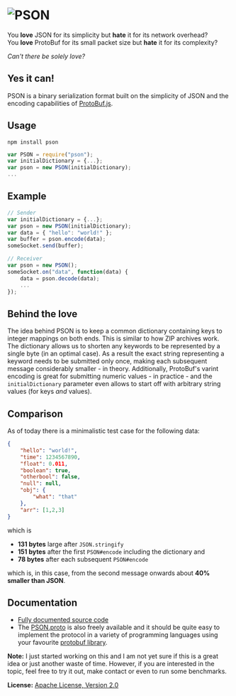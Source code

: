 ![PSON](https://raw.github.com/dcodeIO/PSON/master/PSON.png)
====
You **love** JSON for its simplicity but **hate** it for its network overhead?  
You **love** ProtoBuf for its small packet size but **hate** it for its complexity?

*Can't there be solely love?*

Yes it can!
-----------
PSON is a binary serialization format built on the simplicity of JSON and the encoding capabilities of
[ProtoBuf.js](https://github.com/dcodeIO/ProtoBuf.js).

Usage
-----
`npm install pson`

```js
var PSON = require("pson");
var initialDictionary = {...};
var pson = new PSON(initialDictionary);
...
```

Example
-------
```js
// Sender
var initialDictionary = {...};
var pson = new PSON(initialDictionary);
var data = { "hello": "world!" };
var buffer = pson.encode(data);
someSocket.send(buffer);
```

```js
// Receiver
var pson = new PSON();
someSocket.on("data", function(data) {
    data = pson.decode(data);
    ...
});
```

Behind the love
---------------
The idea behind PSON is to keep a common dictionary containing keys to integer mappings on both ends. This is similar to
how ZIP archives work. The dictionary allows us to shorten any keywords to be represented by a single byte (in an optimal
case). As a result the exact string representing a keyword needs to be submitted only once, making each subsequent
message considerably smaller - in theory. Additionally, ProtoBuf's varint encoding is great for submitting
numeric values - in practice - and the `initialDictionary` parameter even allows to start off with arbitrary string
values (for keys _and_ values).

Comparison
----------
As of today there is a minimalistic test case for the following data:

```json
{
    "hello": "world!",
    "time": 1234567890,
    "float": 0.011,
    "boolean": true,
    "otherbool": false,
    "null": null,
    "obj": {
        "what": "that"
    },
    "arr": [1,2,3]
}
```

which is

* **131 bytes** large after `JSON.stringify`
* **151 bytes** after the first `PSON#encode` including the dictionary and
* **78 bytes** after each subsequent `PSON#encode`

which is, in this case, from the second message onwards about **40% smaller than JSON**.

Documentation
-------------
* [Fully documented source code](https://github.com/dcodeIO/PSON/tree/master/src)
* The [PSON.proto](https://github.com/dcodeIO/PSON/blob/master/src/PSON.proto) is also freely available and it should
  be quite easy to implement the protocol in a variety of programming languages using your favourite
  [protobuf library](http://code.google.com/p/protobuf/wiki/ThirdPartyAddOns).

**Note:** I just started working on this and I am not yet sure if this is a great idea or just another waste of time.
However, if you are interested in the topic, feel free to try it out, make contact or even to run some benchmarks.

**License:** [Apache License, Version 2.0](http://opensource.org/licenses/Apache-2.0)
